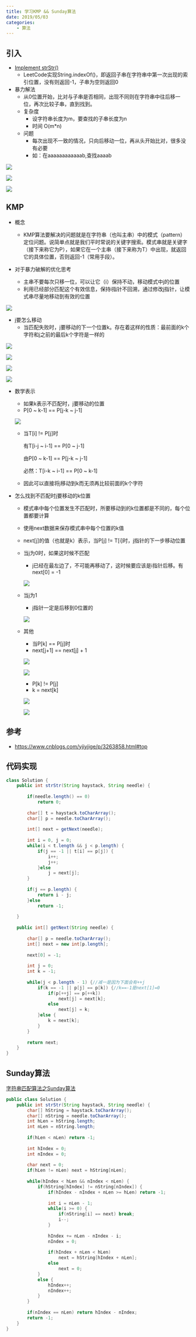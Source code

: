 ```yaml
---
title: 学习KMP && Sunday算法
date: 2019/05/03
categories: 
    - 算法
---
```

## 引入
* [Implement strStr()](https://leetcode.com/problems/implement-strstr/)
    * LeetCode实现String.indexOf()，即返回子串在字符串中第一次出现的索引位置，没有则返回-1，子串为空则返回0
* 暴力解法
    * 从0位置开始，比对与子串是否相同，出现不同则在字符串中往后移一位，再次比较子串，直到找到。
    * 复杂度
        * 设字符串长度为m，要查找的子串长度为n
        * 时间 O(m*n)
    * 问题
        * 每次出现不一致的情况，只向后移动一位，再从头开始比对，很多没有必要
        * 如：在aaaaaaaaaaaab,查找aaaab

![](https://puui.qpic.cn/fans_admin/0/3_1500912214_1556864943460/0)

![](https://puui.qpic.cn/fans_admin/0/3_1486517634_1556864983556/0)

![](https://puui.qpic.cn/fans_admin/0/3_308750603_1556864998323/0)

## KMP
* 概念
    * KMP算法要解决的问题就是在字符串（也叫主串）中的模式（pattern）定位问题。说简单点就是我们平时常说的关键字搜索。模式串就是关键字（接下来称它为P），如果它在一个主串（接下来称为T）中出现，就返回它的具体位置，否则返回-1（常用手段）。

* 对于暴力破解的优化思考
    * 主串不要每次只移一位，可以让它（i）保持不动，移动模式中j的位置
    * 利用已经部分匹配这个有效信息，保持i指针不回溯，通过修改j指针，让模式串尽量地移动到有效的位置
    
![](https://puui.qpic.cn/fans_admin/0/3_308750603_1556865032698/0)

* j要怎么移动
    * 当匹配失败时，j要移动的下一个位置k。存在着这样的性质：最前面的k个字符和j之前的最后k个字符是一样的

![](https://puui.qpic.cn/fans_admin/0/3_1486517634_1556865346487/0)

![](https://puui.qpic.cn/fans_admin/0/3_771348268_1556865899518/0)

![](https://puui.qpic.cn/fans_admin/0/3_1268522869_1556866125545/0)

![](https://puui.qpic.cn/fans_admin/0/3_122902507_1556866189608/0)

* 数学表示
    * 如果k表示不匹配时，j要移动的位置
    * P[0 ~ k-1] == P[j-k ~ j-1]
    
    ![](https://puui.qpic.cn/fans_admin/0/3_1268522869_1556866470014/0)
    
    * 当T[i] != P[j]时
      
      有T[i-j ~ i-1] == P[0 ~ j-1]
      
      由P[0 ~ k-1] == P[j-k ~ j-1]
      
      必然：T[i-k ~ i-1] == P[0 ~ k-1]
      
    * 因此可以直接将j移动到k而无须再比较前面的k个字符

* 怎么找到不匹配时j要移动的k位置
    * 模式串中每个位置发生不匹配时，所要移动到的k位置都是不同的，每个位置都要计算
    * 使用next数据来保存模式串中每个位置的k值
    * next[j]的值（也就是k）表示，当P[j] != T[i]时，j指针的下一步移动位置
    * 当j为0时，如果这时候不匹配
        * j已经在最左边了，不可能再移动了，这时候要应该是i指针后移。有next[0] = -1
        
        ![](https://puui.qpic.cn/fans_admin/0/3_912665407_1556869374669/0)
    
    * 当j为1
        * j指针一定是后移到0位置的
        
        ![](https://puui.qpic.cn/fans_admin/0/3_767595719_1556869496396/0)
        
    * 其他
        * 当P[k] == P[j]时
        * next[j+1] == next[j] + 1
        
        ![](https://puui.qpic.cn/fans_admin/0/3_912665407_1556869639696/0)
        
        ![](https://puui.qpic.cn/fans_admin/0/3_912665407_1556869662493/0)
        
        * P[k] != P[j]
        * k = next[k]
        
        ![](https://puui.qpic.cn/fans_admin/0/3_912665407_1556869752648/0)
        
        ![](https://puui.qpic.cn/fans_admin/0/3_912665407_1556870613284/0)
        
## 参考

* https://www.cnblogs.com/yjiyjige/p/3263858.html#top

## 代码实现

```java
class Solution {
    public int strStr(String haystack, String needle) {
        
        if(needle.length() == 0)
            return 0;
        
        char[] t = haystack.toCharArray();
        char[] p = needle.toCharArray();
        
        int[] next = getNext(needle);
        
        int i = 0, j = 0;
        while(i < t.length && j < p.length) {
            if(j == -1 || t[i] == p[j]) {
                i++;
                j++;
            }else
                j = next[j];
        }
        
        if(j == p.length) {
            return i - j;
        }else
            return -1;
          
    }
    
    public int[] getNext(String needle) {
        
        char[] p = needle.toCharArray();
        int[] next = new int[p.length];
        
        next[0] = -1;
        
        int j = 0;
        int k = -1;
        
        while(j < p.length - 1) {//减一是因为下面会有++j
            if(k == -1 || p[j] == p[k]) {//k==-1是next[1]=0
                if(p[++j] == p[++k])
                    next[j] = next[k];
                else
                    next[j] = k;
            }else {
                k = next[k];
            }
        }
        
        return next;
    }
}
```

## Sunday算法

[字符串匹配算法之Sunday算法](https://www.jianshu.com/p/2e6eb7386cd3)

```java
public class Solution {
    public int strStr(String haystack, String needle) {
        char[] hString = haystack.toCharArray();
        char[] nString = needle.toCharArray();
        int hLen = hString.length;
        int nLen = nString.length;
        
        if(hLen < nLen) return -1;
        
        int hIndex = 0;
        int nIndex = 0;
        
        char next = 0;
        if(hLen != nLen) next = hString[nLen];
        
        while(hIndex < hLen && nIndex < nLen) {
            if(hString[hIndex] != nString[nIndex]) {
                if(hIndex - nIndex + nLen >= hLen) return -1;
                
                int i = nLen - 1;
                while(i >= 0) {
                    if(nString[i] == next) break;
                    i--;
                }
                
                hIndex += nLen - nIndex - i;
                nIndex = 0;
                
                if(hIndex + nLen < hLen)
                    next = hString[hIndex + nLen];
                else
                    next = 0;
            }
            else {
                hIndex++;
                nIndex++;
            }
        }
        
        if(nIndex == nLen) return hIndex - nIndex;
        return -1;
    }
}
```

    
    

    